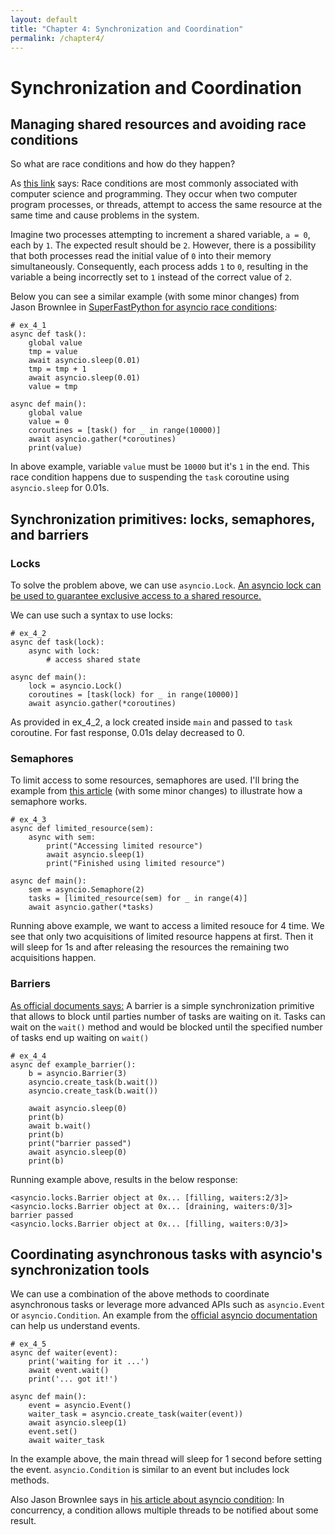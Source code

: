 ```yaml
---
layout: default
title: "Chapter 4: Synchronization and Coordination"
permalink: /chapter4/
---
```


# Synchronization and Coordination
## Managing shared resources and avoiding race conditions
So what are race conditions and how do they happen?

As [this link](https://www.techtarget.com/searchstorage/definition/race-condition) says:
Race conditions are most commonly associated with computer science and programming. 
They occur when two computer program processes, or threads,
attempt to access the same resource at the same time and cause problems in the system.

Imagine two processes attempting to increment a shared variable, `a = 0`, each by `1`. 
The expected result should be `2`. 
However, there is a possibility that both processes read the initial value of `0` into their memory simultaneously. 
Consequently, each process adds `1` to `0`,
resulting in the variable a being incorrectly set to `1` instead of the correct value of `2`.

Below you can see a similar example (with some minor changes) from Jason Brownlee in 
[SuperFastPython for asyncio race conditions](https://superfastpython.com/asyncio-race-conditions/):
```python3
# ex_4_1
async def task():
    global value
    tmp = value
    await asyncio.sleep(0.01)
    tmp = tmp + 1
    await asyncio.sleep(0.01)
    value = tmp

async def main():
    global value
    value = 0
    coroutines = [task() for _ in range(10000)]
    await asyncio.gather(*coroutines)
    print(value)
```
In above example, variable `value` must be `10000` but it's `1` in the end.
This race condition happens due to suspending the `task` coroutine using `asyncio.sleep` for 0.01s.

## Synchronization primitives: locks, semaphores, and barriers
### Locks
To solve the problem above, we can use `asyncio.Lock`.
[An asyncio lock can be used to guarantee exclusive access to a shared resource.](https://docs.python.org/3/library/asyncio-sync.html#asyncio.Lock)

We can use such a syntax to use locks:
```python3
# ex_4_2
async def task(lock):
    async with lock:
        # access shared state

async def main():
    lock = asyncio.Lock()
    coroutines = [task(lock) for _ in range(10000)]
    await asyncio.gather(*coroutines)
```
As provided in ex_4_2, a lock created inside `main` and passed to `task` coroutine. 
For fast response, 0.01s delay decreased to 0.

### Semaphores
To limit access to some resources, semaphores are used. 
I'll bring the example from [this article](https://medium.com/@kalmlake/async-io-in-python-sync-primitives-19524a10b9da)
(with some minor changes) to illustrate how a semaphore works.
```python3
# ex_4_3
async def limited_resource(sem):
    async with sem:
        print("Accessing limited resource")
        await asyncio.sleep(1)
        print("Finished using limited resource")

async def main():
    sem = asyncio.Semaphore(2)
    tasks = [limited_resource(sem) for _ in range(4)]
    await asyncio.gather(*tasks)
```
Running above example, we want to access a limited resouce for 4 time. 
We see that only two acquisitions of limited resource happens at first. 
Then it will sleep for 1s and after releasing the resources the remaining two acquisitions happen.

### Barriers
[As official documents says:](https://docs.python.org/3/library/asyncio-sync.html#asyncio.Barrier) 
A barrier is a simple synchronization primitive that allows to block until parties number of tasks are waiting on it.
Tasks can wait on the `wait()` method and would be blocked until the specified number of tasks end up waiting on `wait()`

```python3
# ex_4_4
async def example_barrier():
    b = asyncio.Barrier(3)
    asyncio.create_task(b.wait())
    asyncio.create_task(b.wait())

    await asyncio.sleep(0)
    print(b)
    await b.wait()
    print(b)
    print("barrier passed")
    await asyncio.sleep(0)
    print(b)
```
Running example above, results in the below response:
```shell
<asyncio.locks.Barrier object at 0x... [filling, waiters:2/3]>
<asyncio.locks.Barrier object at 0x... [draining, waiters:0/3]>
barrier passed
<asyncio.locks.Barrier object at 0x... [filling, waiters:0/3]>
```

## Coordinating asynchronous tasks with asyncio's synchronization tools
We can use a combination of the above methods to coordinate asynchronous tasks or 
leverage more advanced APIs such as `asyncio.Event` or `asyncio.Condition`. 
An example from the [official asyncio documentation](https://docs.python.org/3/library/asyncio-sync.html#asyncio.Event)
can help us understand events.


```python3
# ex_4_5
async def waiter(event):
    print('waiting for it ...')
    await event.wait()
    print('... got it!')

async def main():
    event = asyncio.Event()
    waiter_task = asyncio.create_task(waiter(event))
    await asyncio.sleep(1)
    event.set()
    await waiter_task
```
In the example above, the main thread will sleep for 1 second before setting the event. 
`asyncio.Condition` is similar to an event but includes lock methods. <br>

Also Jason Brownlee says in 
[his article about asyncio condition](https://superfastpython.com/asyncio-condition-variable/#What_is_an_Asyncio_Condition_Variable):
In concurrency, a condition allows multiple threads to be notified about some result.
